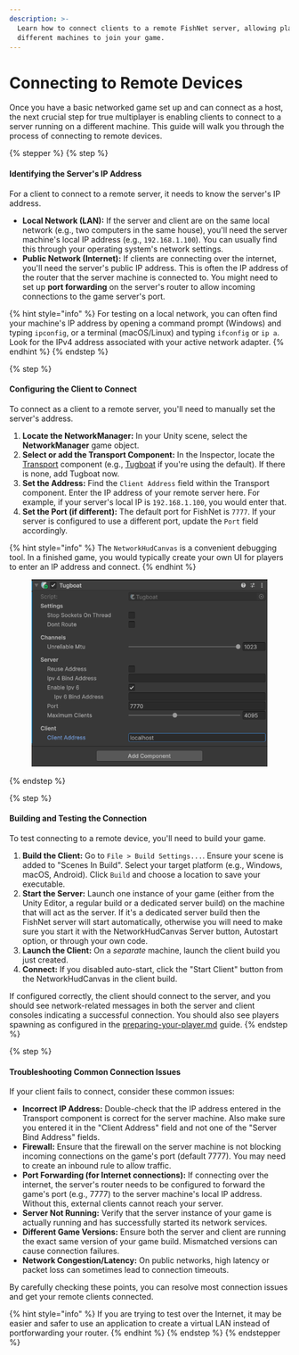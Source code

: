 ```yaml
---
description: >-
  Learn how to connect clients to a remote FishNet server, allowing players on
  different machines to join your game.
---
```


# Connecting to Remote Devices

Once you have a basic networked game set up and can connect as a host, the next crucial step for true multiplayer is enabling clients to connect to a server running on a different machine. This guide will walk you through the process of connecting to remote devices.

{% stepper %}
{% step %}
#### **Identifying the Server's IP Address**

For a client to connect to a remote server, it needs to know the server's IP address.

* **Local Network (LAN):** If the server and client are on the same local network (e.g., two computers in the same house), you'll need the server machine's local IP address (e.g., `192.168.1.100`). You can usually find this through your operating system's network settings.
* **Public Network (Internet):** If clients are connecting over the internet, you'll need the server's public IP address. This is often the IP address of the router that the server machine is connected to. You might need to set up **port forwarding** on the server's router to allow incoming connections to the game server's port.

{% hint style="info" %}
For testing on a local network, you can often find your machine's IP address by opening a command prompt (Windows) and typing `ipconfig`, or a terminal (macOS/Linux) and typing `ifconfig` or `ip a`. Look for the IPv4 address associated with your active network adapter.
{% endhint %}
{% endstep %}

{% step %}
#### **Configuring the Client to Connect**

To connect as a client to a remote server, you'll need to manually set the server's address.

1. **Locate the NetworkManager:** In your Unity scene, select the **NetworkManager** game object.
2. **Select or add the Transport Component:** In the Inspector, locate the [Transport](../high-level-overview/transports.md) component (e.g., [Tugboat](../../fishnet-building-blocks/transports/tugboat.md) if you're using the default). If there is none, add Tugboat now.
3. **Set the Address:** Find the `Client Address` field within the Transport component. Enter the IP address of your remote server here. For example, if your server's local IP is `192.168.1.100`, you would enter that.
4. **Set the Port (if different):** The default port for FishNet is `7777`. If your server is configured to use a different port, update the `Port` field accordingly.

{% hint style="info" %}
The `NetworkHudCanvas` is a convenient debugging tool. In a finished game, you would typically create your own UI for players to enter an IP address and connect.
{% endhint %}

<figure><img src="../../.gitbook/assets/tugboat-component.png" alt=""><figcaption></figcaption></figure>
{% endstep %}

{% step %}
#### **Building and Testing the Connection**

To test connecting to a remote device, you'll need to build your game.

1. **Build the Client:** Go to `File > Build Settings...`. Ensure your scene is added to "Scenes In Build". Select your target platform (e.g., Windows, macOS, Android). Click `Build` and choose a location to save your executable.
2. **Start the Server:** Launch one instance of your game (either from the Unity Editor, a regular build or a dedicated server build) on the machine that will act as the server. If it's a dedicated server build then the FishNet server will start automatically, otherwise you will need to make sure you start it with the NetworkHudCanvas Server button, Autostart option, or through your own code.
3. **Launch the Client:** On a _separate_ machine, launch the client build you just created.
4. **Connect:** If you disabled auto-start, click the "Start Client" button from the NetworkHudCanvas in the client build.

If configured correctly, the client should connect to the server, and you should see network-related messages in both the server and client consoles indicating a successful connection. You should also see players spawning as configured in the [preparing-your-player.md](preparing-your-player.md "mention") guide.
{% endstep %}

{% step %}
#### **Troubleshooting Common Connection Issues**

If your client fails to connect, consider these common issues:

* **Incorrect IP Address:** Double-check that the IP address entered in the Transport component is correct for the server machine. Also make sure you entered it in the "Client Address" field and not one of the "Server Bind Address" fields.
* **Firewall:** Ensure that the firewall on the server machine is not blocking incoming connections on the game's port (default 7777). You may need to create an inbound rule to allow traffic.
* **Port Forwarding (for Internet connections):** If connecting over the internet, the server's router needs to be configured to forward the game's port (e.g., 7777) to the server machine's local IP address. Without this, external clients cannot reach your server.
* **Server Not Running:** Verify that the server instance of your game is actually running and has successfully started its network services.
* **Different Game Versions:** Ensure both the server and client are running the exact same version of your game build. Mismatched versions can cause connection failures.
* **Network Congestion/Latency:** On public networks, high latency or packet loss can sometimes lead to connection timeouts.

By carefully checking these points, you can resolve most connection issues and get your remote clients connected.

{% hint style="info" %}
If you are trying to test over the Internet, it may be easier and safer to use an application to create a virtual LAN instead of portforwarding your router.
{% endhint %}
{% endstep %}
{% endstepper %}

